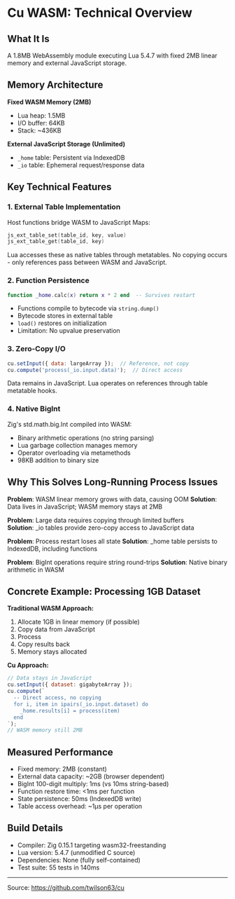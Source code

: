 # Cu WASM: Technical Overview

## What It Is
A 1.8MB WebAssembly module executing Lua 5.4.7 with fixed 2MB linear memory and external JavaScript storage.

## Memory Architecture

**Fixed WASM Memory (2MB)**
- Lua heap: 1.5MB
- I/O buffer: 64KB  
- Stack: ~436KB

**External JavaScript Storage (Unlimited)**
- `_home` table: Persistent via IndexedDB
- `_io` table: Ephemeral request/response data

## Key Technical Features

### 1. External Table Implementation
Host functions bridge WASM to JavaScript Maps:
```c
js_ext_table_set(table_id, key, value)
js_ext_table_get(table_id, key)
```
Lua accesses these as native tables through metatables. No copying occurs - only references pass between WASM and JavaScript.

### 2. Function Persistence
```lua
function _home.calc(x) return x * 2 end  -- Survives restart
```
- Functions compile to bytecode via `string.dump()`
- Bytecode stores in external table
- `load()` restores on initialization
- Limitation: No upvalue preservation

### 3. Zero-Copy I/O
```javascript
cu.setInput({ data: largeArray });  // Reference, not copy
cu.compute('process(_io.input.data)');  // Direct access
```
Data remains in JavaScript. Lua operates on references through table metatable hooks.

### 4. Native BigInt
Zig's std.math.big.Int compiled into WASM:
- Binary arithmetic operations (no string parsing)
- Lua garbage collection manages memory
- Operator overloading via metamethods
- 98KB addition to binary size

## Why This Solves Long-Running Process Issues

**Problem**: WASM linear memory grows with data, causing OOM
**Solution**: Data lives in JavaScript; WASM memory stays at 2MB

**Problem**: Large data requires copying through limited buffers  
**Solution**: _io tables provide zero-copy access to JavaScript data

**Problem**: Process restart loses all state
**Solution**: _home table persists to IndexedDB, including functions

**Problem**: BigInt operations require string round-trips
**Solution**: Native binary arithmetic in WASM

## Concrete Example: Processing 1GB Dataset

**Traditional WASM Approach:**
1. Allocate 1GB in linear memory (if possible)
2. Copy data from JavaScript
3. Process
4. Copy results back
5. Memory stays allocated

**Cu Approach:**
```javascript
// Data stays in JavaScript
cu.setInput({ dataset: gigabyteArray });
cu.compute(`
  -- Direct access, no copying
  for i, item in ipairs(_io.input.dataset) do
    _home.results[i] = process(item)
  end
`);
// WASM memory still 2MB
```

## Measured Performance

- Fixed memory: 2MB (constant)
- External data capacity: ~2GB (browser dependent)
- BigInt 100-digit multiply: 1ms (vs 10ms string-based)
- Function restore time: <1ms per function
- State persistence: 50ms (IndexedDB write)
- Table access overhead: ~1μs per operation

## Build Details

- Compiler: Zig 0.15.1 targeting wasm32-freestanding
- Lua version: 5.4.7 (unmodified C source)
- Dependencies: None (fully self-contained)
- Test suite: 55 tests in 140ms

---
Source: https://github.com/twilson63/cu
